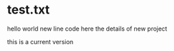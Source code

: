 # test.txt
hello
world
new
line 
code
here 
the details of new project






this is a current version 
